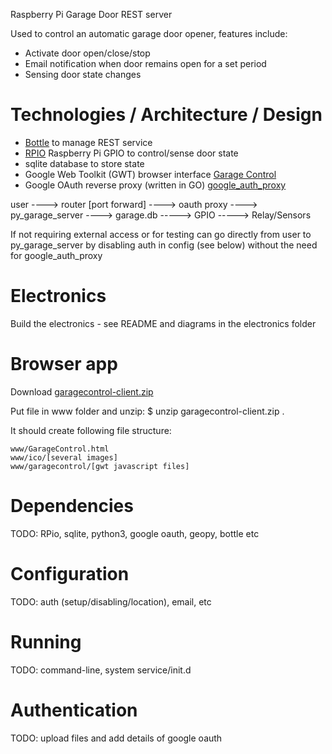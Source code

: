Raspberry Pi Garage Door REST server

Used to control an automatic garage door opener, features include:

* Activate door open/close/stop
* Email notification when door remains open for a set period
* Sensing door state changes

Technologies / Architecture / Design
====================================

* [Bottle](http://bottlepy.org/) to manage REST service 
* [RPIO](https://pypi.python.org/pypi/RPIO) Raspberry Pi GPIO to control/sense door state 
* sqlite database to store state
* Google Web Toolkit (GWT) browser interface [Garage Control](https://github.com/drweaver/gwt_garage_control)
* Google OAuth reverse proxy (written in GO) [google_auth_proxy](https://github.com/drweaver/google_auth_proxy)

user ----> router [port forward] ----> oauth proxy ----> py_garage_server ----> garage.db
                                                                        \-----> GPIO -----> Relay/Sensors

If not requiring external access or for testing can go directly from 
user to py_garage_server by disabling auth in config (see below) without
the need for google_auth_proxy
																		
Electronics
===========

Build the electronics - see README and diagrams in the electronics folder

Browser app
===========

Download [garagecontrol-client.zip](https://github.com/drweaver/gwt_garage_control/releases/latest)

Put file in www folder and unzip: 
$ unzip garagecontrol-client.zip .

It should create following file structure:
```
www/GarageControl.html
www/ico/[several images]
www/garagecontrol/[gwt javascript files] 
```

Dependencies
============

TODO: RPio, sqlite, python3, google oauth, geopy, bottle etc

Configuration
=============

TODO: auth (setup/disabling/location), email, etc

Running
=======

TODO: command-line, system service/init.d

Authentication
==============

TODO: upload files and add details of google oauth

